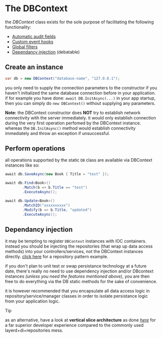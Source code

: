 # The DBContext

the *DBContext* class exists for the sole purpose of facilitating the following functionality:

- [Automatic audit fields](DB-Instances-Audit-Fields.md)
- [Custom event hooks](DB-Instances-Event-Hooks.md)
- [Global filters](DB-Instances-Global-Filters.md)
- [Dependancy injection](DB-Instances.md#dependancy-injection) (debatable)

## Create an instance

```csharp
var db = new DBContext("database-name", "127.0.0.1");
```
you only need to supply the connection parameters to the constructor if you haven't initialized the same database connection before in your application. 
if for example you have done: `await DB.InitAsync(...)` in your app startup, then you can simply do `new DBContext()` without supplying any parameters.

**Note:**
the DBContext constructor does **NOT** try to establish network connectivity with the server immediately. it would only establish connection during the very first operation perfomed by the DBContext instance. whereas the `DB.InitAsync()` method would establish connectivity immediately and throw an exception if unsuccessful.

## Perform operations

all operations supported by the static `DB` class are available via DBContext instances like so:
```csharp
await db.SaveAsync(new Book { Title = "test" });

await db.Find<Book>()
        .Match(b => b.Title == "test")
        .ExecuteAsync();

await db.Update<Book>()
        .MatchID("xxxxxxxxxx")
        .Modify(b => b.Title, "updated")
        .ExecuteAsync();
```

## Dependancy injection

it may be tempting to register `DBContext` instances with IOC containers. instead you should be injecting the repositories (that wrap up data access methods) into your controllers/services, not the DBContext instances directly. [click here](https://github.com/dj-nitehawk/MongoDB-Entities-Repository-Pattern) for a repository pattern example.

if you don't plan to unit test or swap persistance technology at a future date, there's really no need to use dependency injection and/or DBcontext instances *(unless you need the features mentioned above)*, you are then free to do everything via the DB static methods for the sake of convenience.

it is however recommended that you encapsulate all data access logic in repository/service/manager classes in order to isolate persistance logic from your application logic.

> [!tip]
> as an alternative, have a look at **vertical slice architecture** as done [_here_](https://github.com/dj-nitehawk/MongoWebApiStarter) for a far superior developer experience compared to the commonly used layerd+di+repositories mess.